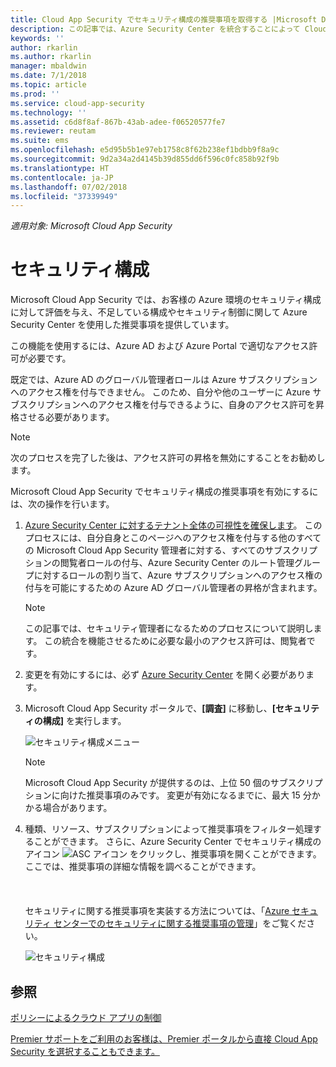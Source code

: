 ```yaml
---
title: Cloud App Security でセキュリティ構成の推奨事項を取得する |Microsoft Docs
description: この記事では、Azure Security Center を統合することによって Cloud App Security で セキュリティ構成の推奨事項を取得する方法について説明します。
keywords: ''
author: rkarlin
ms.author: rkarlin
manager: mbaldwin
ms.date: 7/1/2018
ms.topic: article
ms.prod: ''
ms.service: cloud-app-security
ms.technology: ''
ms.assetid: c6d8f8af-867b-43ab-adee-f06520577fe7
ms.reviewer: reutam
ms.suite: ems
ms.openlocfilehash: e5d95b5b1e97eb1758c8f62b238ef1bdbb9f8a9c
ms.sourcegitcommit: 9d2a34a2d4145b39d855dd6f596c0fc858b92f9b
ms.translationtype: HT
ms.contentlocale: ja-JP
ms.lasthandoff: 07/02/2018
ms.locfileid: "37339949"
---
```

*適用対象: Microsoft Cloud App Security*


# <a name="security-configuration"></a>セキュリティ構成

Microsoft Cloud App Security では、お客様の Azure 環境のセキュリティ構成に対して評価を与え、不足している構成やセキュリティ制御に関して Azure Security Center を使用した推奨事項を提供しています。 

この機能を使用するには、Azure AD および Azure Portal で適切なアクセス許可が必要です。
 
既定では、Azure AD のグローバル管理者ロールは Azure サブスクリプションへのアクセス権を付与できません。 このため、自分や他のユーザーに Azure サブスクリプションへのアクセス権を付与できるように、自身のアクセス許可を昇格させる必要があります。 

> [!NOTE]
> 次のプロセスを完了した後は、アクセス許可の昇格を無効にすることをお勧めします。

Microsoft Cloud App Security でセキュリティ構成の推奨事項を有効にするには、次の操作を行います。

1. <a href="https://docs.microsoft.com/azure/security-center/security-center-management-groups" target="_blank">Azure Security Center に対するテナント全体の可視性を確保します</a>。 このプロセスには、自分自身とこのページへのアクセス権を付与する他のすべての Microsoft Cloud App Security 管理者に対する、すべてのサブスクリプションの閲覧者ロールの付与、Azure Security Center のルート管理グループに対するロールの割り当て、Azure サブスクリプションへのアクセス権の付与を可能にするための Azure AD グローバル管理者の昇格が含まれます。 

   > [!NOTE]
   > この記事では、セキュリティ管理者になるためのプロセスについて説明します。 この統合を機能させるために必要な最小のアクセス許可は、閲覧者です。

2. 変更を有効にするには、必ず <a href="https://ms.portal.azure.com/#blade/Microsoft_Azure_Security/SecurityMenuBlade/0" target="_blank">Azure Security Center</a> を開く必要があります。

3. Microsoft Cloud App Security ポータルで、**[調査]** に移動し、**[セキュリティの構成]** を実行します。 

   ![セキュリティ構成メニュー](./media/security-configuration-menu.png)

   > [!NOTE]
   > Microsoft Cloud App Security が提供するのは、上位 50 個のサブスクリプションに向けた推奨事項のみです。
   > 変更が有効になるまでに、最大 15 分かかる場合があります。

5. 種類、リソース、サブスクリプションによって推奨事項をフィルター処理することができます。 さらに、Azure Security Center でセキュリティ構成のアイコン ![ASC アイコン](./media/asc-icon.png) をクリックし、推奨事項を開くことができます。ここでは、推奨事項の詳細な情報を調べることができます。 <br></br><br></br>セキュリティに関する推奨事項を実装する方法については、「[Azure セキュリティ センターでのセキュリティに関する推奨事項の管理](https://docs.microsoft.com/azure/security-center/security-center-recommendations)」をご覧ください。

 
   ![セキュリティ構成](./media/security-configuration1.png)

 

## <a name="see-also"></a>参照  
[ポリシーによるクラウド アプリの制御](control-cloud-apps-with-policies.md)   

[Premier サポートをご利用のお客様は、Premier ポータルから直接 Cloud App Security を選択することもできます。](https://premier.microsoft.com/)  
  
